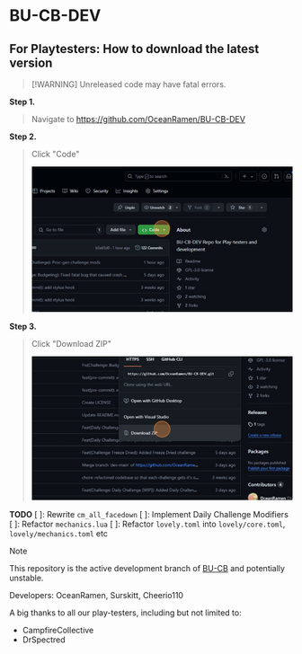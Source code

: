 # BU-CB-DEV

## For Playtesters: How to download the latest version
>
> [!WARNING]
> Unreleased code may have fatal errors.

**Step 1.**
> Navigate to <https://github.com/OceanRamen/BU-CB-DEV>

**Step 2.**
> Click "Code"
> 
> ![How To Download (fig. 1)](Assets/readme_fig1.png)

**Step 3.**
> Click "Download ZIP"
> 
> ![How To Download (fig. 2)](Assets/readme_fig2.png)

**TODO**
[ ]: Rewrite `cm_all_facedown`
[ ]: Implement Daily Challenge Modifiers
[ ]: Refactor `mechanics.lua`
[ ]: Refactor `lovely.toml` into `lovely/core.toml`, `lovely/mechanics.toml` etc

> [!NOTE]
> This repository is the active development branch of [BU-CB](https://github.com/OceanRamen/BU-CB) and potentially unstable.

Developers: OceanRamen, Surskitt, Cheerio110

A big thanks to all our play-testers, including but not limited to:

- CampfireCollective
- DrSpectred
